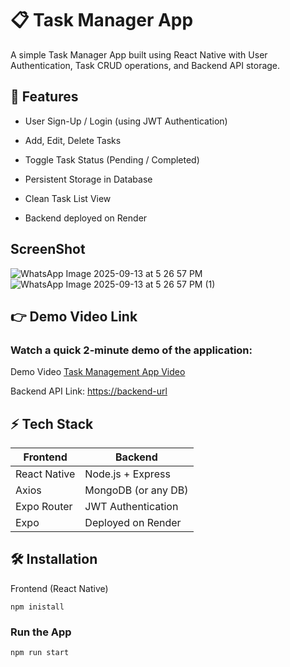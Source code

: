 # 📋 Task Manager App

A simple Task Manager App built using React Native with User Authentication, Task CRUD operations, and Backend API storage.

## 🚀 Features

- User Sign-Up / Login (using JWT Authentication)
- Add, Edit, Delete Tasks
- Toggle Task Status (Pending / Completed)
- Persistent Storage in Database
- Clean Task List View

- Backend deployed on Render

## ScreenShot
![WhatsApp Image 2025-09-13 at 5 26 57 PM](https://github.com/user-attachments/assets/12c250f5-5bee-4643-98d9-09939295cbc9)
![WhatsApp Image 2025-09-13 at 5 26 57 PM (1)](https://github.com/user-attachments/assets/bd26f926-0992-44a1-93ab-58e10136318e)


## 👉 Demo Video Link
### Watch a quick 2-minute demo of the application:
Demo Video [Task Management App Video](https://drive.google.com/file/d/1ItWchlrs2w8eFK5yyf1cZOpM-V2ThjZL/view?usp=drivesdk)

Backend API Link:
[https://backend-url](https://task-server-3-b0sb.onrender.com/api)


## ⚡ Tech Stack

| Frontend         | Backend                |
|------------------|------------------------|
| React Native     | Node.js + Express      |
| Axios            | MongoDB (or any DB)    |
| Expo  Router     | JWT Authentication     |
| Expo             | Deployed on Render     |


## 🛠️ Installation
Frontend (React Native)

```base
npm inistall
```
 ### Run the App
```base
npm run start
```

